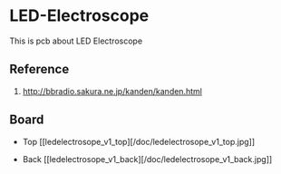 # LED-Electroscope
This is pcb about LED Electroscope

## Reference
1. http://bbradio.sakura.ne.jp/kanden/kanden.html

## Board
- Top
[[ledelectrosope_v1_top][/doc/ledelectrosope_v1_top.jpg]]

- Back
[[ledelectrosope_v1_back][/doc/ledelectrosope_v1_back.jpg]]

